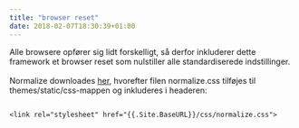 ```yaml
---
title: "browser reset"
date: 2018-02-07T18:30:39+01:00
---
```


Alle browsere opfører sig lidt forskelligt, så derfor inkluderer dette framework et browser reset som nulstiller alle standardiserede indstillinger. 
<br>
<br>
Normalize downloades [her](https://necolas.github.io/normalize.css/), hvorefter filen normalize.css tilføjes til themes/static/css-mappen og inkluderes i headeren: 
<pre>
<code>
&lt;link rel="stylesheet" href="{{.Site.BaseURL}}/css/normalize.css"&gt;
</code>
</pre>

